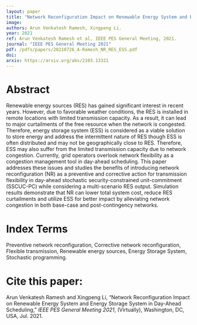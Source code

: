```yaml
---
layout: paper
title: "Network Reconfiguration Impact on Renewable Energy System and Energy Storage System in Day-Ahead Scheduling"
image: 
authors: Arun Venkatesh Ramesh, Xingpeng Li.
year: 2021
ref: Arun Venkatesh Ramesh et al, IEEE PES General Meeting, 2021. 
journal: "IEEE PES General Meeting 2021"
pdf: /pdfs/papers/20210726_A-Ramesh_NR_RES_ESS.pdf
doi: 
arxiv: https://arxiv.org/abs/2103.13321
---
```


# Abstract

Renewable energy sources (RES) has gained significant interest in recent years. However, due to favorable weather conditions, the RES is installed in remote locations with limited transmission capacity. As a result, it can lead to major curtailments of the free resource when the network is congested. Therefore, energy storage system (ESS) is considered as a viable solution to store energy and address the intermittent nature of RES though ESS is often distributed and may not be geographically close to RES. Therefore, ESS may also suffer from the limited transmission capacity due to network congestion. Currently, grid operators overlook network flexibility as a congestion management tool in day-ahead scheduling. This paper addresses these issues and studies the benefits of introducing network reconfiguration (NR) as a preventive and corrective action for transmission flexibility in day-ahead stochastic security-constrained unit-commitment (SSCUC-PC) while considering a multi-scenario RES output. Simulation results demonstrate that NR can lower total system cost, reduce RES curtailments and utilize ESS for better impact by alleviating network congestion in both base-case and post-contingency networks.

# Index Terms
Preventive network reconfiguration, Corrective network reconfiguration, Flexible transmission, Renewable energy sources, Energy Storage System, Stochastic programming.

# Cite this paper:
Arun Venkatesh Ramesh and Xingpeng Li, “Network Reconfiguration Impact on Renewable Energy System and Energy Storage System in Day-Ahead Scheduling,” *IEEE PES General Meeting 2021*, (Virtually), Washington, DC, USA, Jul. 2021.